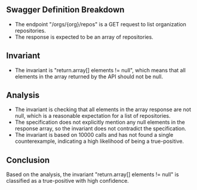 ## Swagger Definition Breakdown
- The endpoint "/orgs/{org}/repos" is a GET request to list organization repositories.
- The response is expected to be an array of repositories.

## Invariant
- The invariant is "return.array[] elements != null", which means that all elements in the array returned by the API should not be null.

## Analysis
- The invariant is checking that all elements in the array response are not null, which is a reasonable expectation for a list of repositories.
- The specification does not explicitly mention any null elements in the response array, so the invariant does not contradict the specification.
- The invariant is based on 10000 calls and has not found a single counterexample, indicating a high likelihood of being a true-positive.

## Conclusion
Based on the analysis, the invariant "return.array[] elements != null" is classified as a true-positive with high confidence.
